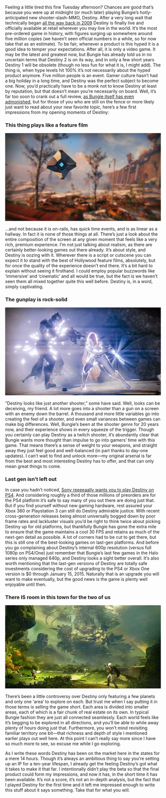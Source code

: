 <!--t Destiny First Impressions (a not-first-day-review) t-->
<!--tag 2014,archive,gaming,reviews,thinkboxly tag-->
<!--image /content/images/destiny-first-impressions/battleground_desktop_11-1200x7501-1024x640.jpg image-->
  
Feeling a little tired this fine Tuesday afternoon? Chances are good that’s because you were up at midnight (or much later) playing Bungie’s hotly-anticipated new shooter-slash-MMO, Destiny. After a very long wait that technically began [all the way back in 2009](http://www.gamespot.com/articles/did-bungie-tease-destiny-in-halo-3-odst/1100-6400838/) Destiny is finally live and officially available at retail wherever you may live in the world. It’s the most pre-ordered game in history, with figures surging up somewhere around five million copies (we haven’t seen official numbers in a while, so for now take that as an estimate). To be fair, whenever a product is this hyped it is a good idea to temper your expectations. After all, it is only a video game. It may be the latest and greatest now, but Bungie has already told us in no uncertain terms that Destiny 2 is on its way, and in only a few short years Destiny 1 will be obsolete (though no less fun for what it is, I might add). The thing is, when hype levels hit 100% it’s not necessarily about the hyped product anymore. Five million people is an event. Gamer culture hasn’t had a big holiday in a long time, and Destiny was the perfect subject to become one. Now, you’d practically have to be a monk not to know Destiny at least by reputation, but that doesn’t mean you’re necessarily on board. Well, it’s far too soon to crank out a full review, [as Bungie itself has even admonished](http://www.bungie.net/7_Bungie-Weekly-Update---09052014/en/News/News?aid=12096), but for those of you who are still on the fence or more likely just want to read about your new favorite topic, here’s a few first impressions from my opening moments of Destiny:  
  

### This thing plays like a feature film

  
[![](/content/images/destiny-first-impressions/ghost-ps4-destiny1-1280x7201-1024x576.jpg)](/content/images/destiny-first-impressions/ghost-ps4-destiny1-1280x7201-1024x576.jpg)  
  
…and not because it is on-rails, has quick time events, and is as linear as a hallway. In fact it is none of those things at all. There’s just a look about the entire composition of the screen at any given moment that feels like a very rich, premium experience. I’m not just talking about realism, as there are certainly better-looking games out there already. It’s about style, and Destiny is oozing with it. Wherever there is a script or cutscene you can expect it to stand with the best of Hollywood feature films, absolutely, but for once the quality of the experience doesn’t end there. It’s a bit hard to explain without seeing it firsthand. I could employ popular buzzwords like ‘immersive’ and ‘cinematic’ and all would be true, but the fact is we haven’t seen them all mixed together quite this well before. Destiny is, in a word, simply captivating.  
  

### The gunplay is rock-solid

  
[![](/content/images/destiny-first-impressions/2621339-7169813272-261351-1280x7201-1024x576.jpg)](/content/images/destiny-first-impressions/2621339-7169813272-261351-1280x7201-1024x576.jpg)  
  
“Destiny looks like just another shooter,” some have said. Well, looks can be deceiving, my friend. A lot more goes into a shooter than a gun on a screen with an enemy down the barrel. A thousand and more little variables go into creating the feel of a shooter, and even small variances between games can make big differences. Well, Bungie’s been at the shooter genre for 20 years now, and their experience shows in every squeeze of the trigger. Though you certainly can play Destiny as a twitch shooter, it’s abundantly clear that Bungie wants more thought than impulse to go into gamers’ time with this game. That means there’s a sense of weight to your weapons, and straight away they just feel good and well-balanced (in part thanks to day-one updates). I can’t wait to find and unlock more—my original arsenal is far from the best and most interesting Destiny has to offer, and that can only mean great things to come.  
  

### Last gen isn’t left out

  
In case you hadn’t noticed, [Sony reeeeaally wants you to play Destiny on PS4](http://youtube.com/watch?v=pp3-3oXiZyU). And considering roughly a third of those millions of preorders are for the PS4 platform it’s safe to say many of you out there are doing just that. But if you find yourself without new gaming hardware, rest assured your Xbox 360 or Playstation 3 can still do Destiny admirable justice. With recent cross-generation releases being almost universally bogged down by poor frame rates and lackluster visuals you’d be right to think twice about picking Destiny up for old platforms, but thankfully Bungie has gone the extra mile to ensure that the game maintains a cool 30 FPS and retains as much of the next-gen detail as possible. A lot of corners had to be cut to get there, but this is still one of the best-looking games on last-gen platforms. And before you go complaining about Destiny’s internal 600p resolution (versus full 1080p on PS4/One) just remember that Bungie’s last few games in the Halo series only managed 640p, and Destiny looks a sight better overall. It’s also worth mentioning that the last-gen versions of Destiny are totally safe investments considering the cost of upgrading to the PS4 or Xbox One version is $0 through January 15, 2015. Naturally that is an upgrade you will want to make eventually, but the good news is the game is plenty well enjoyable until then.  
  

### There IS room in this town for the two of us

  
[![](/content/images/destiny-first-impressions/Destiny11-640x3411.jpg)](/content/images/destiny-first-impressions/Destiny11-640x3411.jpg)  
  
There’s been a little controversy over Destiny only featuring a few planets and only one ‘area’ to explore on each. But trust me when I say putting it in those terms is selling the game short. Each area is divided into smaller areas, each of which is a fair chunk of real estate on its own. In typical Bungie fashion they are just all connected seamlessly. Each world feels like it’s begging to be explored in all directions, and you’ll be able to while away plenty of hours doing just that. Furthermore, you won’t mind revisiting familiar territory one bit—that richness and depth of style I mentioned earlier plays out well here. At this point I can’t really say more since I have so much more to see, so excuse me while I go exploring.  
  
As I write these words Destiny has been on the market here in the states for a mere 14 hours. Though it’s always an ambitious thing to say you’re setting up an IP for a ten-year lifespan, I already get the feeling Destiny’s got what it takes to make it that far. I intentionally didn’t play the beta so that the final product could form my impressions, and now it has, in the short time it has been available. It’s not a score, it’s not an in-depth analysis, but the fact that I played Destiny for the first time and it left me impressed enough to write this stuff about it says something. Take that for what you will.
